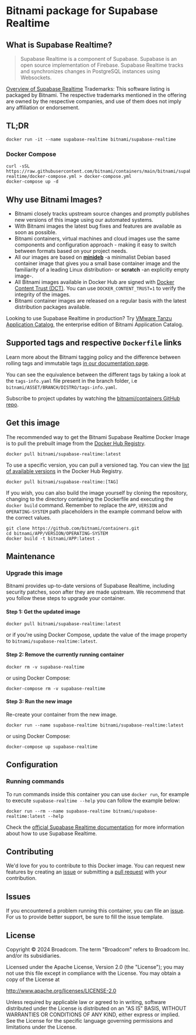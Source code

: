 # Bitnami package for Supabase Realtime

## What is Supabase Realtime?

> Supabase Realtime is a component of Supabase. Supabase is an open source implementation of Firebase. Supabase Realtime tracks and synchronizes changes in PostgreSQL instances using Websockets.

[Overview of Supabase Realtime](https://github.com/supabase/realtime)
Trademarks: This software listing is packaged by Bitnami. The respective trademarks mentioned in the offering are owned by the respective companies, and use of them does not imply any affiliation or endorsement.

## TL;DR

```console
docker run -it --name supabase-realtime bitnami/supabase-realtime
```

### Docker Compose

```console
curl -sSL https://raw.githubusercontent.com/bitnami/containers/main/bitnami/supabase-realtime/docker-compose.yml > docker-compose.yml
docker-compose up -d
```

## Why use Bitnami Images?

* Bitnami closely tracks upstream source changes and promptly publishes new versions of this image using our automated systems.
* With Bitnami images the latest bug fixes and features are available as soon as possible.
* Bitnami containers, virtual machines and cloud images use the same components and configuration approach - making it easy to switch between formats based on your project needs.
* All our images are based on [**minideb**](https://github.com/bitnami/minideb) -a minimalist Debian based container image that gives you a small base container image and the familiarity of a leading Linux distribution- or **scratch** -an explicitly empty image-.
* All Bitnami images available in Docker Hub are signed with [Docker Content Trust (DCT)](https://docs.docker.com/engine/security/trust/content_trust/). You can use `DOCKER_CONTENT_TRUST=1` to verify the integrity of the images.
* Bitnami container images are released on a regular basis with the latest distribution packages available.

Looking to use Supabase Realtime in production? Try [VMware Tanzu Application Catalog](https://bitnami.com/enterprise), the enterprise edition of Bitnami Application Catalog.

## Supported tags and respective `Dockerfile` links

Learn more about the Bitnami tagging policy and the difference between rolling tags and immutable tags [in our documentation page](https://docs.bitnami.com/tutorials/understand-rolling-tags-containers/).

You can see the equivalence between the different tags by taking a look at the `tags-info.yaml` file present in the branch folder, i.e `bitnami/ASSET/BRANCH/DISTRO/tags-info.yaml`.

Subscribe to project updates by watching the [bitnami/containers GitHub repo](https://github.com/bitnami/containers).

## Get this image

The recommended way to get the Bitnami Supabase Realtime Docker Image is to pull the prebuilt image from the [Docker Hub Registry](https://hub.docker.com/r/bitnami/supabase-realtime).

```console
docker pull bitnami/supabase-realtime:latest
```

To use a specific version, you can pull a versioned tag. You can view the [list of available versions](https://hub.docker.com/r/bitnami/supabase-realtime/tags/) in the Docker Hub Registry.

```console
docker pull bitnami/supabase-realtime:[TAG]
```

If you wish, you can also build the image yourself by cloning the repository, changing to the directory containing the Dockerfile and executing the `docker build` command. Remember to replace the `APP`, `VERSION` and `OPERATING-SYSTEM` path placeholders in the example command below with the correct values.

```console
git clone https://github.com/bitnami/containers.git
cd bitnami/APP/VERSION/OPERATING-SYSTEM
docker build -t bitnami/APP:latest .
```

## Maintenance

### Upgrade this image

Bitnami provides up-to-date versions of Supabase Realtime, including security patches, soon after they are made upstream. We recommend that you follow these steps to upgrade your container.

#### Step 1: Get the updated image

```console
docker pull bitnami/supabase-realtime:latest
```

or if you're using Docker Compose, update the value of the image property to `bitnami/supabase-realtime:latest`.

#### Step 2: Remove the currently running container

```console
docker rm -v supabase-realtime
```

or using Docker Compose:

```console
docker-compose rm -v supabase-realtime
```

#### Step 3: Run the new image

Re-create your container from the new image.

```console
docker run --name supabase-realtime bitnami/supabase-realtime:latest
```

or using Docker Compose:

```console
docker-compose up supabase-realtime
```

## Configuration

### Running commands

To run commands inside this container you can use `docker run`, for example to execute `supabase-realtime --help` you can follow the example below:

```console
docker run --rm --name supabase-realtime bitnami/supabase-realtime:latest --help
```

Check the [official Supabase Realtime documentation](https://github.com/supabase/realtime) for more information about how to use Supabase Realtime.

## Contributing

We'd love for you to contribute to this Docker image. You can request new features by creating an [issue](https://github.com/bitnami/containers/issues) or submitting a [pull request](https://github.com/bitnami/containers/pulls) with your contribution.

## Issues

If you encountered a problem running this container, you can file an [issue](https://github.com/bitnami/containers/issues/new/choose). For us to provide better support, be sure to fill the issue template.

## License

Copyright &copy; 2024 Broadcom. The term "Broadcom" refers to Broadcom Inc. and/or its subsidiaries.

Licensed under the Apache License, Version 2.0 (the "License");
you may not use this file except in compliance with the License.
You may obtain a copy of the License at

<http://www.apache.org/licenses/LICENSE-2.0>

Unless required by applicable law or agreed to in writing, software
distributed under the License is distributed on an "AS IS" BASIS,
WITHOUT WARRANTIES OR CONDITIONS OF ANY KIND, either express or implied.
See the License for the specific language governing permissions and
limitations under the License.
